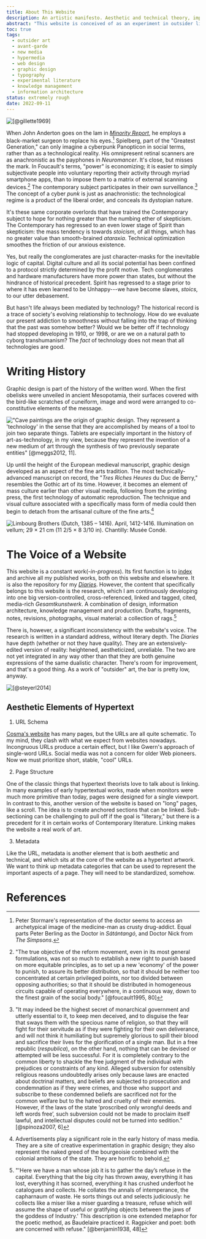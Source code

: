 ```yaml
---
title: About This Website
description: An artistic manifesto. Aesthetic and technical theory, implementation details, & plans for the future.
abstract: "This website is conceived of as an experiment in outsider literary hypertext. It begins with my writing and research environment; it includes the design and architecture of this website; and finally, the *website-as-a-work-of-art* includes a narrative section based on autofiction and the history of online writing. This page is 'meta-fictional' in the sense that it covers the technical and theoretical background informing the project. It also treats the political issues that motivate my interest in hypermedia and digital culture. Some of the relevant topics include: the avant-garde, outsider culture, and institutional critique. The ultimate objective of this website is to combine web design, information systems architecture, and literary form to create a new kind of book. At once memoir and socially-committed cultural critique."
toc: true
tags:
  - outsider art
  - avant-garde
  - new media
  - hypermedia
  - web design
  - graphic design
  - typography
  - experimental literature
  - knowledge management
  - information architecture
status: extremely rough
date: 2022-09-11
---
```


![[@gillette1969]](/assets/images/wipe_cycle.jpg)

When John Anderton goes on the lam in *[Minority Report](https://letterboxd.com/theinvertedform/film/minority-report/reviews/)*, he employs a black-market surgeon to replace his eyes.[^1b] Spielberg, part of the "Greatest Generation," can only imagine a cyberpunk Panopticon in social terms, rather than as a technological reality. His omnipresent retinal scanners are as anachronistic as the payphones in *Neuromancer*. It's close, but misses the mark. In Foucault's terms, "power" is economizing; it is easier to simply subjectivate people into voluntary reporting their activity through myriad smartphone apps, than to impose them to a matrix of external scanning devices.[^1a] The contemporary subject participates in their own surveillance.[^1] The concept of a cyber *punk* is just as anachronistic: the technological regime is a product of the liberal order, and conceals its dystopian nature.

[^1b]: Peter Stormare's representation of the doctor seems to access an archetypical image of the medicine-man as crusty drug-addict. Equal parts Peter Berling as the Doctor in *Sátántangó*, and Doctor Nick from *The Simpsons*.

[^1a]: "The true objective of the reform movement, even in its most general formulations, was not so much to establish a new right to punish based on more equitable principles, as to set up a new 'economy' of the power to punish, to assure its better distribution, so that it should be neither too concentrated at certain privileged points, nor too divided between opposing authorities; so that it should be distributed in homogeneous circuits capable of operating everywhere, in a continuous way, down to the finest grain of the social body." [@foucault1995, 80]

[^1]: "It may indeed be the highest secret of monarchical government and utterly essential to it, to keep men deceived, and to disguise the fear that sways them with the specious name of religion, so that they will fight for their servitude as if they were fighting for their own deliverance, and will not think it humiliating but supremely glorious to spill their blood and sacrifice their lives for the glorification of a single man. But in a free republic (*respublica*), on the other hand, nothing that can be devised or attempted will be less successful. For it is completely contrary to the common liberty to shackle the free judgment of the individual with prejudices or constraints of any kind. Alleged subversion for ostensibly religious reasons undoubtedly arises only because laws are enacted about doctrinal matters, and beliefs are subjected to prosecution and condemnation as if they were crimes, and those who support and subscribe to these condemned beliefs are sacrificed not for the common welfare but to the hatred and cruelty of their enemies. However, if the laws of the state ‘proscribed only wrongful deeds and left words free’, such subversion could not be made to proclaim itself lawful, and intellectual disputes could not be turned into sedition." [@spinoza2007, 6]

It's these same corporate overlords that have trained the Contemporary subject to hope for nothing greater than the numbing ether of skepticism. The Contemporary has regressed to an even lower stage of Spirit than skepticism: the mass tendency is towards *stoicism*, of all things, which has no greater value than smooth-brained *ataraxia*. Technical optimization smoothes the friction of our anxious existence.

Yes, but really the conglomerates are just character-masks for the inevitable logic of capital. Digital culture and all its social potential has been confined to a protocol strictly determined by the profit motive. Tech conglomerates and hardware manufacturers have more power than states, but without the hindrance of historical precedent. Spirit has regressed to a stage prior to where it has even learned to be Unhappy---we have become slaves, *stoics*, to our utter debasement.

But hasn't life always been mediated by technology? The historical record is a trace of society's evolving relationship to technology. How do we evaluate our present addiction to smoothness without falling into the trap of thinking that the past was somehow better? Would we be better off if technology had stopped developing in 1910, or 1998, or are we on a natural path to cyborg transhumanism? The *fact* of technology does not mean that all technologies are good.

# Writing History

Graphic design is part of the history of the written word. When the first obelisks were unveiled in ancient Mesopotamia, their surfaces covered with the bird-like scratches of cuneiform, image and word were arranged to co-constitutive elements of the message.

!["Cave paintings are the origin of graphic design. They represent a 'technology' in the sense that they are accomplished by means of a tool to join two separate things. Tablets are especially important in the history of art-as-technology, in my view, because they represent the invention of a new medium of art through the synthesis of two previously separate entities" [@meggs2012, 11].](/assets/images/blau.png)

Up until the height of the European medieval manuscript, graphic design developed as an aspect of the fine arts tradition. The most technically-advanced manuscript on record, the "*Tres Riches Heures* du Duc de Berry," resembles the Gothic art of its time. However, it becomes an element of mass culture earlier than other visual media, following from the printing press, the first technology of automatic reproduction. The technique and visual culture associated with a specifically mass form of media could then begin to detach from the artisanal culture of the fine arts.[^2a]

[^2a]: Advertisements play a significant role in the early history of mass media. They are a site of creative experimentation in graphic design; they also represent the naked greed of the bourgeoisie combined with the colonial ambitions of the state. They are horrific to behold.

![Limbourg Brothers (Dutch, 1385 – 1416). April, 1412-1416. Illumination on vellum; 29 × 21 cm (11 2/5 × 8 3/10 in). Chantilly: Musée Condé.](/assets/images/avril.jpg)

# The Voice of a Website

This website is a constant work(*-in-progress*). Its first function is to [index](/index) and archive all my published works, both on this website and elsewhere. It is also the repository for my [*Diaries*](/diaries). However, the content that specifically belongs to this website is the research, which I am continuously developing into one big version-controlled, cross-referenced, linked and tagged, cited, media-rich *Gesamtkunstwerk*. A combination of design, information architecture, knowledge management and production. Drafts, fragments, notes, revisions, photographs, visual material: a collection of rags.[^3]

[^3]: "'Here we have a man whose job it is to gather the day’s refuse in the capital. Everything that the big city has thrown away, everything it has lost, everything it has scorned, everything it has crushed underfoot he catalogues and collects. He collates the annals of intemperance, the capharnaum of waste. He sorts things out and selects judiciously: he collects like a miser like a miser guarding a treasure, refuse which will assume the shape of useful or gratifying objects between the jaws of the goddess of Industry.' This description is one extended metaphor for the poetic method, as Baudelaire practiced it. Ragpicker and poet: both are concerned with refuse." [@benjamin1938, 48]

There is, however, a significant inconsistency with the website's voice. The research is written in a standard address, without literary depth. The *Diaries* have depth (whether or not they have quality). They are an extensively-edited version of reality: heightened, aestheticized, unreliable. The two are not yet integrated in any way other than that they are both genuine expressions of the same dualistic character. There's room for improvement, and that's a good thing. As a work of "outsider" art, the bar is pretty low, anyway.

![[@steyerl2014]](/assets/images/steyerl2.jpg)

## Aesthetic Elements of Hypertext

1. URL Schema

[Cosma's website](http://bactra.org/) has many pages, but the URLs are all quite schematic. To my mind, they clash with what we expect from websites nowadays. Incongruous URLs produce a certain effect, but I like Gwern's approach of single-word URLs. Social media was not a concern for older Web pioneers. Now we must prioritize short, stable, "cool" URLs.

2. Page Structure

One of the classic things that hypertext theorists love to talk about is linking. In many examples of early hypertextual works, made when monitors were much more primitive than today, pages were designed for a single viewport. In contrast to this, another version of the website is based on "long" pages, like a scroll. The idea is to create anchored sections that can be linked. Sub-sectioning can be challenging to pull off if the goal is "literary," but there is a precedent for it in certain works of Contemporary literature. Linking makes the website a real work of art.

3. Metadata

Like the URL, metadata is another element that is both aesthetic and technical, and which sits at the core of the website as a hypertext artwork. We want to think up metadata categories that can be used to represent the important aspects of a page. They will need to be standardized, somehow.

# References
